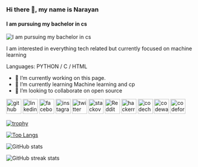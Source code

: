 ### Hi there 👋, my name is Narayan
#### I am pursuing my bachelor in cs
![I am pursuing my bachelor in cs](https://i.pinimg.com/originals/cd/f3/0b/cdf30b78e8754b1499f2de9d5a63a8fb.gif)

I am interested in everything tech related but currently focused on machine learning 

Languages: PYTHON / C /  HTML 

- 🔭 I’m currently working on this page. 
- 🌱 I’m currently learning Machine learning and cp 
- 👯 I’m looking to collaborate on open source 


[<img src='https://cdn.jsdelivr.net/npm/simple-icons@3.0.1/icons/github.svg' alt='github' height='40'>](https://github.com/narayan954)  [<img src='https://cdn.jsdelivr.net/npm/simple-icons@3.0.1/icons/linkedin.svg' alt='linkedin' height='40'>](https://www.linkedin.com/in/narayan-soni-71839b1bb//)  [<img src='https://cdn.jsdelivr.net/npm/simple-icons@3.0.1/icons/facebook.svg' alt='facebook' height='40'>](https://www.facebook.com/narayan.soni.9843)  [<img src='https://cdn.jsdelivr.net/npm/simple-icons@3.0.1/icons/instagram.svg' alt='instagram' height='40'>](https://www.instagram.com/narayansoni_/)  [<img src='https://cdn.jsdelivr.net/npm/simple-icons@3.0.1/icons/twitter.svg' alt='twitter' height='40'>](https://twitter.com/narayan854)  [<img src='https://cdn.jsdelivr.net/npm/simple-icons@3.0.1/icons/stackoverflow.svg' alt='stackoverflow' height='40'>](https://stackoverflow.com/users/5892492/narayan-s)  [<img src='https://cdn.jsdelivr.net/npm/simple-icons@3.0.1/icons/reddit.svg' alt='Reddit' height='40'>](https://www.reddit.com/user/bedpool007)  [<img src='https://cdn.jsdelivr.net/npm/simple-icons@3.0.1/icons/hackerrank.svg' alt='hackerrank' height='40'>](https://www.hackerrank.com/0201cse113)  [<img src='https://cdn.jsdelivr.net/npm/simple-icons@3.0.1/icons/codechef.svg' alt='codechef' height='40'>](https://www.codechef.com/users/narayansoni)  [<img src='https://cdn.jsdelivr.net/npm/simple-icons@3.0.1/icons/codewars.svg' alt='codewars' height='40'>](https://www.codewars.com/users/narayan954)  [<img src='https://cdn.jsdelivr.net/npm/simple-icons@3.0.1/icons/codeforces.svg' alt='codeforces' height='40'>](https://codeforces.com/profile/Nexxxlvl)  

[![trophy](https://github-profile-trophy.vercel.app/?username=narayan954)](https://github.com/ryo-ma/github-profile-trophy)

[![Top Langs](https://github-readme-stats.vercel.app/api/top-langs/?username=narayan954)](https://github.com/anuraghazra/github-readme-stats)

![GitHub stats](https://github-readme-stats.vercel.app/api?username=narayan954&show_icons=true)  

![GitHub streak stats](https://github-readme-streak-stats.herokuapp.com/?user=narayan954)  
